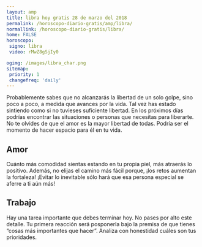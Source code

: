 ```yaml
---
layout: amp
title: libra hoy gratis 28 de marzo del 2018 
permalink: /horoscopo-diario-gratis/amp/libra/
normallink: /horoscopo-diario-gratis/libra/
home: FALSE
horoscopo:
 signo: libra
 video: rMwZ8gSjIy0

ogimg: /images/libra_char.png
sitemap:
 priority: 1
 changefreq: 'daily'
---
```



Probablemente sabes que no alcanzarás la libertad de un solo golpe, sino poco a poco, a medida que avances por la vida. Tal vez has estado sintiendo como si no tuvieses suficiente libertad. En los próximos días podrías encontrar las situaciones o personas que necesitas para liberarte. No te olvides de que el amor es la mayor libertad de todas. Podría ser el momento de hacer espacio para él en tu vida.

## Amor

Cuánto más comodidad sientas estando en tu propia piel, más atraerás lo positivo. Además, no elijas el camino más fácil porque, ¡los retos aumentan la fortaleza! ¡Evitar lo inevitable sólo hará que esa persona especial se aferre a ti aún más!

## Trabajo

Hay una tarea importante que debes terminar hoy. No pases por alto este detalle. Tu primera reacción será posponerla bajo la premisa de que tienes “cosas más importantes que hacer”. Analiza con honestidad cuáles son tus prioridades.
